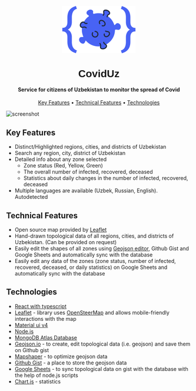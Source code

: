 
<div align="center">
  <a href="https://www.coviduz.info/"><img src="https://github.com/mard0n/uzb-covid-zones/blob/master/client/src/assets/readme-image.svg" alt="CovidUz" width="200"></a>
  <h1 style="line-height: 1; font-family: Rubik, Arial Helvetica, sans-serif;">
    CovidUz
  </h1>
</div>

<h4 align="center">Service for citizens of Uzbekistan to monitor the spread of Covid</h4>

<p align="center">
  <a href="#key-features">Key Features</a> •
  <a href="#technical-features">Technical Features</a> •
  <a href="#technologies">Technologies</a>
</p>

![screenshot](https://github.com/mard0n/uzb-covid-zones/blob/master/client/src/assets/coviduz-demo.gif)

## Key Features

* Distinct/Highlighted regions, cities, and districts of Uzbekistan
* Search any region, city, district of Uzbekistan
* Detailed info about any zone selected
   - Zone status (Red, Yellow, Green)
   - The overall number of infected, recovered, deceased
   - Statistics about daily changes in the number of infected, recovered, deceased
* Multiple languages are available (Uzbek, Russian, English). Autodetected

## Technical Features

* Open source map provided by [Leaflet](https://leafletjs.com/)
* Hand-drawn topological data of all regions, cities, and districts of Uzbekistan. (Can be provided on request)
* Easily edit the shapes of all zones using [Geojson editor](http://geojson.io/), Github Gist and Google Sheets and automatically sync with the database 
* Easily edit any data of the zones (zone status, number of infected, recovered, deceased, or daily statistics) on Google Sheets and automatically sync with the database

## Technologies

* [React with typescript](https://reactjs.org/)
* [Leaflet](https://leafletjs.com/) - library uses [OpenSteerMap](https://www.openstreetmap.org/) and allows mobile-friendly interactions with the map
* [Material ui v4](https://v4.mui.com/)
* [Node.js](https://nodejs.org/)
* [MongoDB Atlas Database](https://www.mongodb.com/atlas/database/)
* [Geojson.io](http://geojson.io/) - to create, edit topological data (i.e. geojson) and save them on Github gist
* [Mapshaper](https://mapshaper.org/) - to optimize geojson data
* [Github Gist](https://gist.github.com/) - a place to store the geojson data
* [Google Sheets](https://docs.google.com/spreadsheets/u/0/) - to sync topological data on gist with the database with the help of node.js scripts
* [Chart.js](https://www.chartjs.org/) - statistics